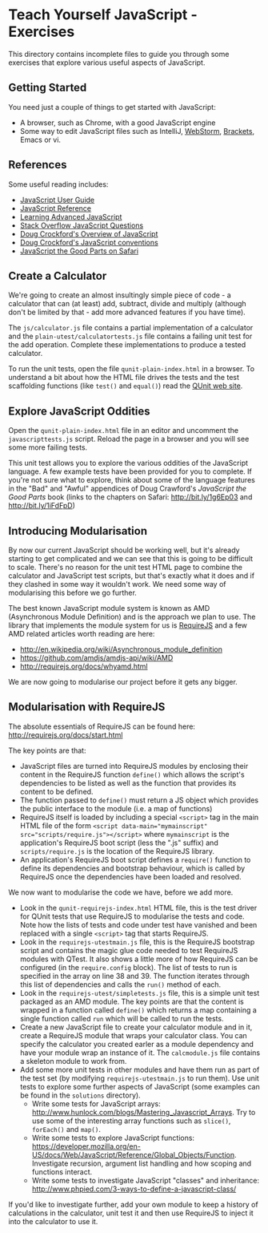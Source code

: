 Teach Yourself JavaScript - Exercises
=====================================

This directory contains incomplete files to guide you through some exercises that explore various useful aspects of JavaScript.

Getting Started
---------------

You need just a couple of things to get started with JavaScript:

* A browser, such as Chrome, with a good JavaScript engine
* Some way to edit JavaScript files such as IntelliJ, [WebStorm](http://www.jetbrains.com/webstorm/),  [Brackets](http://brackets.io/), Emacs or vi.

References
----------

Some useful reading includes:

* [JavaScript User Guide](https://developer.mozilla.org/en-US/docs/Web/JavaScript/Guide)
* [JavaScript Reference](https://developer.mozilla.org/en-US/docs/Web/JavaScript/Reference)
* [Learning Advanced JavaScript](http://ejohn.org/apps/learn/)
* [Stack Overflow JavaScript Questions](http://stackoverflow.com/questions/tagged/javascript)
* [Doug Crockford's Overview of JavaScript](http://javascript.crockford.com/survey.html)
* [Doug Crockford's JavaScript conventions](http://javascript.crockford.com/code.html)
* [JavaScript the Good Parts on Safari](http://bit.ly/IptYIH)

Create a Calculator
-------------------

We're going to create an almost insultingly simple piece of code - a calculator that can (at least) add, subtract, divide and multiply (although don't be limited by that - add more advanced features if you have time).

The `js/calculator.js` file contains a partial implementation of a calculator and the `plain-utest/calculatortests.js` file contains a failing unit test for the add operation.  Complete these implementations to produce a tested calculator.

To run the unit tests, open the file `qunit-plain-index.html` in a browser.  To understand a bit about how the HTML file drives the tests and the test scaffolding functions (like `test()` and `equal()`) read the [QUnit web site](http://www.qunit.org).

Explore JavaScript Oddities
---------------------------

Open the `qunit-plain-index.html` file in an editor and uncomment the `javascripttests.js` script.  Reload the page in a browser and you will see some more failing tests.

This unit test allows you to explore the various oddities of the JavaScript language.  A few example tests have been provided for you to complete.  If you're not sure what to explore, think about some of the language features in the "Bad" and "Awful" appendices of Doug Crawford's _JavaScript the Good Parts_ book (links to the chapters on Safari: http://bit.ly/1g6Ep03 and http://bit.ly/1iFdFpD)

Introducing Modularisation
--------------------------

By now our current JavaScript should be working well, but it's already starting to get complicated and we can see that this is going to be difficult to scale.  There's no reason for the unit test HTML page to combine the calculator and JavaScript test scripts, but that's exactly what it does and if they clashed in some way it wouldn't work.  We need some way of modularising this before we go further.

The best known JavaScript module system is known as AMD (Asynchronous Module Definition) and is the approach we plan to use.  The library that implements the module system for us is [RequireJS](http://www.requirejs.org) and a few AMD related articles worth reading are here:

* http://en.wikipedia.org/wiki/Asynchronous_module_definition
* https://github.com/amdjs/amdjs-api/wiki/AMD
* http://requirejs.org/docs/whyamd.html

We are now going to modularise our project before it gets any bigger.

Modularisation with RequireJS
-----------------------------

The absolute essentials of RequireJS can be found here: http://requirejs.org/docs/start.html

The key points are that:

* JavaScript files are turned into RequireJS modules by enclosing their content in the RequireJS function `define()` which allows the script's dependencies to be listed as well as the function that provides its content to be defined.
* The function passed to `define()` must return a JS object which provides the public interface to the module (i.e. a map of functions)
* RequireJS itself is loaded by including a special `<script>` tag in the main HTML file of the form `<script data-main="mymainscript" src="scripts/require.js"></script>` where `mymainscript` is the application's RequireJS boot script (less the ".js" suffix) and `scripts/require.js` is the location of the RequireJS library.
* An application's RequireJS boot script defines a `require()` function to define its dependencies and bootstrap behaviour, which is called by RequireJS once the dependencies have been loaded and resolved.

We now want to modularise the code we have, before we add more.

* Look in the `qunit-requirejs-index.html` HTML file, this is the test driver for QUnit tests that use RequireJS to modularise the tests and code.  Note how the lists of tests and code under test have vanished and been replaced with a single `<script>` tag that starts RequireJS.
* Look in the `requirejs-utestmain.js` file, this is the RequireJS bootstrap script and contains the magic glue code needed to test RequireJS modules with QTest.  It also shows a little more of how RequireJS can be configured (in the `require.config` block).  The list of tests to run is specified in the array on line 38 and 39.  The function iterates through this list of dependencies and calls the `run()` method of each.
* Look in the `requirejs-utest/simpletests.js` file, this is a simple unit test packaged as an AMD module.  The key points are that the content is wrapped in a function called `define()` which returns a map containing a single function called `run` which will be called to run the tests.
* Create a new JavaScript file to create your calculator module and in it, create a RequireJS module that wraps your calculator class.  You can specify the calculator you created earler as a module dependency and have your module wrap an instance of it.  The `calcmodule.js` file contains a skeleton module to work from.
* Add some more unit tests in other modules and have them run as part of the test set (by modifying `requirejs-utestmain.js` to run them).  Use unit tests to explore some further aspects of JavaScript (some examples can be found in the `solutions` directory).
    * Write some tests for JavaScript arrays: http://www.hunlock.com/blogs/Mastering_Javascript_Arrays.  Try to use some of the interesting array functions such as `slice()`, `forEach()` and `map()`.
    * Write some tests to explore JavaScript functions: https://developer.mozilla.org/en-US/docs/Web/JavaScript/Reference/Global_Objects/Function.  Investigate recursion, argument list handling and how scoping and functions interact.
    * Write some tests to investigate JavaScript "classes" and inheritance: http://www.phpied.com/3-ways-to-define-a-javascript-class/

If you'd like to investigate further, add your own module to keep a history of calculations in the calculator, unit test it and then use RequireJS to inject it into the calculator to use it.


